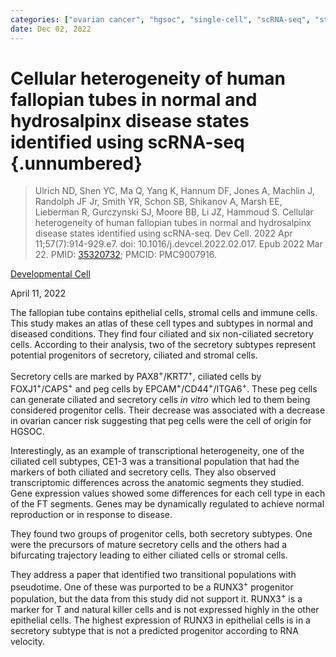 ```yaml
---
categories: ["ovarian cancer", "hgsoc", "single-cell", "scRNA-seq", "stem cells"]
date: Dec 02, 2022
---
```


# Cellular heterogeneity of human fallopian tubes in normal and hydrosalpinx disease states identified using scRNA-seq {.unnumbered}

> Ulrich ND, Shen YC, Ma Q, Yang K, Hannum DF, Jones A, Machlin J, Randolph JF
> Jr, Smith YR, Schon SB, Shikanov A, Marsh EE, Lieberman R, Gurczynski SJ,
> Moore BB, Li JZ, Hammoud S. Cellular heterogeneity of human fallopian tubes in
> normal and hydrosalpinx disease states identified using scRNA-seq. Dev Cell.
> 2022 Apr 11;57(7):914-929.e7. doi: 10.1016/j.devcel.2022.02.017. Epub 2022 Mar
> 22. PMID: [35320732](https://pubmed.ncbi.nlm.nih.gov/35320732/); PMCID:
> PMC9007916.

[Developmental Cell](https://doi.org/10.1016/j.devcel.2022.02.017)

April 11, 2022

The fallopian tube contains epithelial cells, stromal cells and immune cells.
This study makes an atlas of these cell types and subtypes in normal and
diseased conditions. They find four ciliated and six non-ciliated secretory
cells. According to their analysis, two of the secretory subtypes represent
potential progenitors of secretory, ciliated and stromal cells.

Secretory cells are marked by PAX8<sup>+</sup>/KRT7<sup>+</sup>, ciliated cells
by FOXJ1<sup>+</sup>/CAPS<sup>+</sup> and peg cells by
EPCAM<sup>+</sup>/CD44<sup>+</sup>/ITGA6<sup>+</sup>. These peg cells can
generate ciliated and secretory cells *in vitro* which led to them being
considered progenitor cells. Their decrease was associated with a decrease in
ovarian cancer risk suggesting that peg cells were the cell of origin for HGSOC.

Interestingly, as an example of transcriptional heterogeneity,
one of the ciliated cell subtypes, CE1-3 was a transitional population that had
the markers of both ciliated and secretory cells. They also observed
transcriptomic differences across the anatomic segments they studied. Gene
expression values showed some differences for each cell type in each of the FT
segments. Genes may be dynamically regulated to achieve normal reproduction or
in response to disease.

They found two groups of progenitor cells, both secretory subtypes. One were the
precursors of mature secretory cells and the others had a bifurcating trajectory
leading to either ciliated cells or stromal cells.

They address a paper that identified two transitional populations with
pseudotime. One of these was purported to be a RUNX3<sup>+</sup> progenitor
population, but the data from this study did not support it. RUNX3<sup>+</sup>
is a marker for T and natural killer cells and is not expressed highly in the
other epithelial cells. The highest expression of RUNX3 in epithelial cells is
in a secretory subtype that is not a predicted progenitor according to RNA
velocity.
